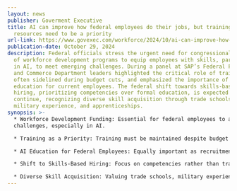 ```yaml
---
layout: news
publisher: Goverment Executive
title: AI can improve how federal employees do their jobs, but training and
  resources need to be a priority
url-link: https://www.govexec.com/workforce/2024/10/ai-can-improve-how-federal-employees-do-their-jobs-training-and-resources-need-be-priority/400645/
publication-date: October 29, 2024
description: Federal officials stress the urgent need for congressional funding
  of workforce development programs to equip employees with skills, particularly
  in AI, to meet emerging challenges. During a panel at SAP’s Federal Forum, IRS
  and Commerce Department leaders highlighted the critical role of training,
  often sidelined during budget cuts, and emphasized the importance of AI
  education for current employees. The federal shift towards skills-based
  hiring, prioritizing competencies over formal education, is expected to
  continue, recognizing diverse skill acquisition through trade schools,
  military experience, and apprenticeships.
synopsis: >-
  * Workforce Development Funding: Essential for federal employees to address
  challenges, especially in AI.

  * Training as a Priority: Training must be maintained despite budget constraints.

  * AI Education for Federal Employees: Equally important as recruitment for AI readiness.

  * Shift to Skills-Based Hiring: Focus on competencies rather than traditional educational paths.

  * Diverse Skill Acquisition: Valuing trade schools, military experience, and apprenticeships.
---
```

